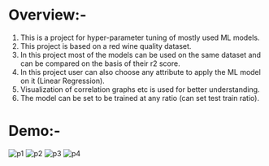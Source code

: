 # Overview:-
1. This is a project for hyper-parameter tuning of mostly used ML models.
2. This project is based on a red wine quality dataset.
3. In this project most of the models can be used on the same dataset and can be compared on the basis of their r2 score.
4. In this project user can also choose any attribute to apply the ML model on it (Linear Regression).
5. Visualization of correlation graphs etc is used for better understanding.
6. The model can be set to be trained at any ratio (can set test train ratio).

# Demo:-
 ![p1](https://github.com/Sanyam-Shandilya/regression_webapp_wine/assets/106344462/7690d5a5-2282-4f27-a62a-c7e04d6bff8f)
![p2](https://github.com/Sanyam-Shandilya/regression_webapp_wine/assets/106344462/36fc36d0-8986-4535-99e7-401fa17feff8)
![p3](https://github.com/Sanyam-Shandilya/regression_webapp_wine/assets/106344462/0eef3ba1-8cec-4a8e-8762-a1902056d48b)
![p4](https://github.com/Sanyam-Shandilya/regression_webapp_wine/assets/106344462/5a7793d7-18ac-4aea-9f16-bec23d53aa96)
